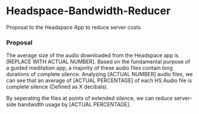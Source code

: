 # Headspace-Bandwidth-Reducer
Proposal to the Headspace App to reduce server costs

### Proposal

The average size of the audio downloaded from the Headspace app is [REPLACE WITH ACTUAL NUMBER].  Based on the fundamental purpose of a guided meditation app, a majority of these audio files contain long durations of complete silence.  Analyzing [ACTUAL NUMBER] audio files, we can see that an average of [ACTUAL PERCENTAGE] of each HS Audio file is complete silence (Defined as X decibals).

By seperating the files at points of extended silence, we can reduce server-side bandwidth usage by [ACTUAL PERCENTAGE].
